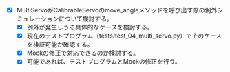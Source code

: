 - [x] MultiServoがCalibrableServoのmove_angleメソッドを呼び出す際の例外シミュレーションについて検討する。
  - [x] 例外が発生しうる具体的なケースを検討する。
  - [x] 現在のテストプログラム（tests/test_04_multi_servo.py）でそのケースを検証可能か確認する。
  - [x] Mockの修正で対応できるのか検討する。
  - [x] 可能であれば、テストプログラムとMockの修正を行う。

